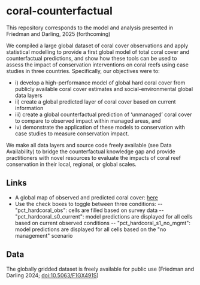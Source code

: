 # coral-counterfactual

This repository corresponds to the model and analysis presented in Friedman and Darling, 2025 (forthcoming)

We compiled a large global dataset of coral cover observations and apply statistical modelling to provide a first global model of total coral cover and counterfactual predictions, and show how these tools can be used to assess the impact of conservation interventions on coral reefs using case studies in three countries. Specifically, our objectives were to: 
- i) develop a high-performance model of global hard coral cover from publicly available coral cover estimates and social-environmental global data layers
- ii) create a global predicted layer of coral cover based on current information
- iii) create a global counterfactual prediction of ‘unmanaged’ coral cover to compare to observed impact within managed areas, and
- iv) demonstrate the application of these models to conservation with case studies to measure conservation impact.

We make all data layers and source code freely available (see Data Availability) to bridge the counterfactual knowledge gap and provide practitioners with novel resources to evaluate the impacts of coral reef conservation in their local, regional, or global scales. 


## Links
- A global map of observed and predicted coral cover: [here](https://wcs-marine.github.io/coral-counterfactual/gcc_v1_4_allreefs.html)
- Use the check boxes to toggle between three conditions:
-- "pct_hardcoral_obs": cells are filled based on survey data
-- "pct_hardcoral_s0_current": model predictions are displayed for all cells based on current observed conditions
-- "pct_hardcoral_s1_no_mgmt": model predictions are displayed for all cells based on the "no management" scenario

## Data
The globally gridded dataset is freely available for public use (Friedman and Darling 2024; [doi:10.5063/F1GX491S](https://knb.ecoinformatics.org/view/doi%3A10.5063%2FF1GX491S))

